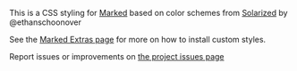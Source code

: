 This is a CSS styling for [Marked](http://markedapp.com/) based on color schemes from [Solarized](http://ethanschoonover.com/solarized) by @ethanschoonover

See the [Marked Extras page](http://markedapp.com/extras/) for more on how to install custom styles.

Report issues or improvements on [the project issues page](https://github.com/jgoodall/markedapp-solarized/issues)